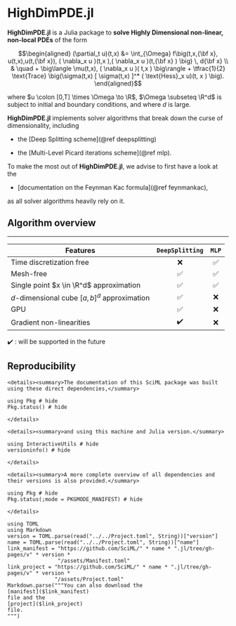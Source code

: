 # HighDimPDE.jl


**HighDimPDE.jl** is a Julia package to **solve Highly Dimensional non-linear, non-local PDEs** of the form

```math
\begin{aligned}
    (\partial_t u)(t,x) &= \int_{\Omega} f\big(t,x,{\bf x}, u(t,x),u(t,{\bf x}), ( \nabla_x u )(t,x ),( \nabla_x u )(t,{\bf x} ) \big) \, d{\bf x} \\
    & \quad + \big\langle \mu(t,x), ( \nabla_x u )( t,x ) \big\rangle + \tfrac{1}{2} \text{Trace} \big(\sigma(t,x) [ \sigma(t,x) ]^* ( \text{Hess}_x u)(t, x ) \big).
\end{aligned}
```

where $u \colon [0,T] \times \Omega \to \R$, $\Omega \subseteq \R^d$ is subject to initial and boundary conditions, and where $d$ is large.


**HighDimPDE.jl** implements solver algorithms that break down the curse of dimensionality, including

* the [Deep Splitting scheme](@ref deepsplitting)

* the [Multi-Level Picard iterations scheme](@ref mlp).

To make the most out of **HighDimPDE.jl**, we advise to first have a look at the 

* [documentation on the Feynman Kac formula](@ref feynmankac),

as all solver algorithms heavily rely on it.

## Algorithm overview

----------------------------------------------
Features  |    `DeepSplitting`   | `MLP`     |
----------|:----------------------:|:------------:
Time discretization free|   ❌ |         ✅ |
Mesh-free       | ✅ |                   ✅ |
Single point $x \in \R^d$ approximation| ✅   |  ✅ |
$d$-dimensional cube $[a,b]^d$ approximation| ✅   |          ❌ |
GPU             | ✅ |                   ❌ |
Gradient non-linearities    | ✔️|       ❌ |

✔️ : will be supported in the future

## Reproducibility
```@raw html
<details><summary>The documentation of this SciML package was built using these direct dependencies,</summary>
```
```@example
using Pkg # hide
Pkg.status() # hide
```
```@raw html
</details>
```
```@raw html
<details><summary>and using this machine and Julia version.</summary>
```
```@example
using InteractiveUtils # hide
versioninfo() # hide
```
```@raw html
</details>
```
```@raw html
<details><summary>A more complete overview of all dependencies and their versions is also provided.</summary>
```
```@example
using Pkg # hide
Pkg.status(;mode = PKGMODE_MANIFEST) # hide
```
```@raw html
</details>
```
```@eval
using TOML
using Markdown
version = TOML.parse(read("../../Project.toml", String))["version"]
name = TOML.parse(read("../../Project.toml", String))["name"]
link_manifest = "https://github.com/SciML/" * name * ".jl/tree/gh-pages/v" * version *
                "/assets/Manifest.toml"
link_project = "https://github.com/SciML/" * name * ".jl/tree/gh-pages/v" * version *
               "/assets/Project.toml"
Markdown.parse("""You can also download the
[manifest]($link_manifest)
file and the
[project]($link_project)
file.
""")
```